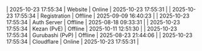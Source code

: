 | 2025-10-23 17:55:34 | Website | Online | 2025-10-23 17:55:31 |
| 2025-10-23 17:55:34 | Registration | Offline | 2025-09-09 16:40:23 |
| 2025-10-23 17:55:34 | Auth Server | Offline | 2025-08-18 09:33:31 |
| 2025-10-23 17:55:34 | Kezan (PvE) | Offline | 2025-10-11 12:51:30 |
| 2025-10-23 17:55:34 | Gurubashi (PvP) | Offline | 2025-08-23 21:44:06 |
| 2025-10-23 17:55:34 | Cloudflare | Online | 2025-10-23 17:55:31 |
